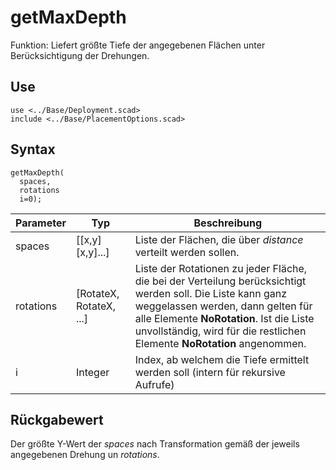 # getMaxDepth

Funktion: Liefert größte Tiefe der angegebenen Flächen unter Berücksichtigung der Drehungen.

## Use
```
use <../Base/Deployment.scad>
include <../Base/PlacementOptions.scad>
```

## Syntax
```
getMaxDepth(
  spaces, 
  rotations
  i=0);
```

| Parameter | Typ | Beschreibung |
| ------ | ------ | ------ |
| spaces | \[\[x,y]\[x,y]...] | Liste der Flächen, die über *distance* verteilt werden sollen. |
| rotations | \[RotateX, RotateX, ...] | Liste der Rotationen zu jeder Fläche, die bei der Verteilung berücksichtigt werden soll. Die Liste kann ganz weggelassen werden, dann gelten für alle Elemente __NoRotation__. Ist die Liste unvollständig, wird für die restlichen Elemente __NoRotation__ angenommen. |
| i | Integer | Index, ab welchem die Tiefe ermittelt werden soll (intern für rekursive Aufrufe)

## Rückgabewert
Der größte Y-Wert der *spaces* nach Transformation gemäß der jeweils angegebenen Drehung un *rotations*.
